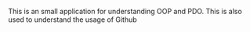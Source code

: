 This is an small application for understanding OOP and PDO. This is also used to understand the usage of Github

